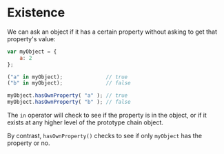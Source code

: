 # Existence

We can ask an object if it has a certain property without asking to get that property's value:

```javascript
var myObject = {
    a: 2
};

("a" in myObject);              // true
("b" in myObject);              // false

myObject.hasOwnProperty( "a" ); // true
myObject.hasOwnProperty( "b" ); // false
```

The `in` operator will check to see if the property is in the object, or if it exists at any higher level of the prototype chain object.

By contrast, `hasOwnProperty()` checks to see if only `myObject` has the property or no.
